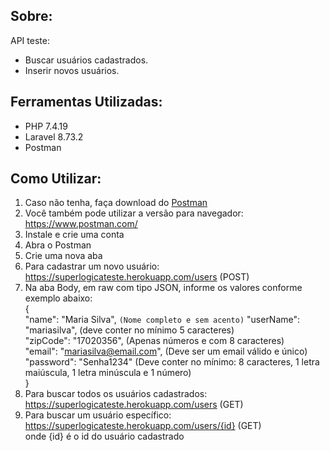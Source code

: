 ## Sobre:

API teste:
- Buscar usuários cadastrados.
- Inserir novos usuários.

## Ferramentas Utilizadas:

- PHP 7.4.19 
- Laravel 8.73.2
- Postman


## Como Utilizar:

01. Caso não tenha, faça download do [Postman](https://www.postman.com/downloads)
02. Você também pode utilizar a versão para navegador: https://www.postman.com/ 
03. Instale e crie uma conta
04. Abra o Postman
05. Crie uma nova aba 
06. Para cadastrar um novo usuário: https://superlogicateste.herokuapp.com/users (POST)
07. Na aba Body, em raw com tipo JSON, informe os valores conforme exemplo abaixo:  
    {  
        "name": "Maria Silva",    `(Nome completo e sem acento)`
        "userName": "mariasilva", (deve conter no mínimo 5 caracteres)  
        "zipCode": "17020356",    (Apenas números e com 8 caracteres)  
        "email": "mariasilva@email.com", (Deve ser um email válido e único)  
        "password": "Senha1234"  (Deve conter no mínimo: 8 caracteres, 1 letra maiúscula, 1 letra minúscula e 1 número)   
    }
08. Para buscar todos os usuários cadastrados: https://superlogicateste.herokuapp.com/users (GET)
09. Para buscar um usuário específico: https://superlogicateste.herokuapp.com/users/{id} (GET)  
    onde {id} é o id do usuário cadastrado

